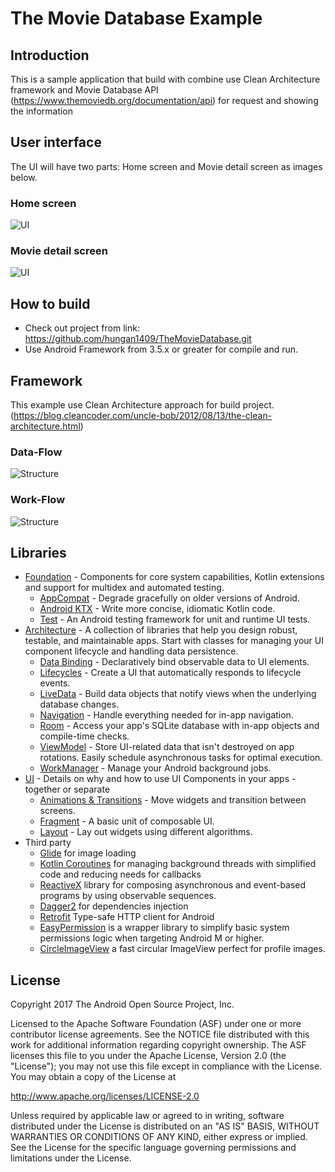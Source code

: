 The Movie Database Example
===========================================================

Introduction
-------------
This is a sample application that build with combine use Clean Architecture framework and Movie Database API (https://www.themoviedb.org/documentation/api) for request and showing the information

User interface
-------------
The UI will have two parts: Home screen and Movie detail screen as images below.

### Home screen
![UI](images/home.png "Home screen")

### Movie detail screen
![UI](images/movie_details.png "Movie detail screen")

How to build
-------------
* Check out project from link: https://github.com/hungan1409/TheMovieDatabase.git
* Use Android Framework from 3.5.x or greater for compile and run.

Framework
-------------
This example use Clean Architecture approach for build project.
(https://blog.cleancoder.com/uncle-bob/2012/08/13/the-clean-architecture.html)

### Data-Flow
![Structure](images/data-flow.png "Data flow")

### Work-Flow
![Structure](images/work-flow.png "Work flow")

Libraries
-------------
* [Foundation][0] - Components for core system capabilities, Kotlin extensions and support for
  multidex and automated testing.
  * [AppCompat][1] - Degrade gracefully on older versions of Android.
  * [Android KTX][2] - Write more concise, idiomatic Kotlin code.
  * [Test][4] - An Android testing framework for unit and runtime UI tests.
* [Architecture][10] - A collection of libraries that help you design robust, testable, and
  maintainable apps. Start with classes for managing your UI component lifecycle and handling data
  persistence.
  * [Data Binding][11] - Declaratively bind observable data to UI elements.
  * [Lifecycles][12] - Create a UI that automatically responds to lifecycle events.
  * [LiveData][13] - Build data objects that notify views when the underlying database changes.
  * [Navigation][14] - Handle everything needed for in-app navigation.
  * [Room][16] - Access your app's SQLite database with in-app objects and compile-time checks.
  * [ViewModel][17] - Store UI-related data that isn't destroyed on app rotations. Easily schedule
     asynchronous tasks for optimal execution.
  * [WorkManager][18] - Manage your Android background jobs.
* [UI][30] - Details on why and how to use UI Components in your apps - together or separate
  * [Animations & Transitions][31] - Move widgets and transition between screens.
  * [Fragment][34] - A basic unit of composable UI.
  * [Layout][35] - Lay out widgets using different algorithms.
* Third party
  * [Glide][90] for image loading
  * [Kotlin Coroutines][91] for managing background threads with simplified code and reducing needs for callbacks
  * [ReactiveX][92] library for composing asynchronous and event-based programs by using observable sequences.
  * [Dagger2][93] for dependencies injection 
  * [Retrofit][94] Type-safe HTTP client for Android
  * [EasyPermission][95]  is a wrapper library to simplify basic system permissions logic when targeting Android M or higher.
  * [CircleImageView][96]  a fast circular ImageView perfect for profile images.


[0]: https://developer.android.com/jetpack/components
[1]: https://developer.android.com/topic/libraries/support-library/packages#v7-appcompat
[2]: https://developer.android.com/kotlin/ktx
[4]: https://developer.android.com/training/testing/
[10]: https://developer.android.com/jetpack/arch/
[11]: https://developer.android.com/topic/libraries/data-binding/
[12]: https://developer.android.com/topic/libraries/architecture/lifecycle
[13]: https://developer.android.com/topic/libraries/architecture/livedata
[14]: https://developer.android.com/topic/libraries/architecture/navigation/
[16]: https://developer.android.com/topic/libraries/architecture/room
[17]: https://developer.android.com/topic/libraries/architecture/viewmodel
[18]: https://developer.android.com/topic/libraries/architecture/workmanager
[30]: https://developer.android.com/guide/topics/ui
[31]: https://developer.android.com/training/animation/
[34]: https://developer.android.com/guide/components/fragments
[35]: https://developer.android.com/guide/topics/ui/declaring-layout
[90]: https://bumptech.github.io/glide/
[91]: https://kotlinlang.org/docs/reference/coroutines-overview.html
[92]: https://github.com/ReactiveX
[93]: https://github.com/google/dagger
[94]: https://github.com/square/retrofit
[95]: https://github.com/googlesamples/easypermissions
[96]: https://github.com/hdodenhof/CircleImageView


License
--------

Copyright 2017 The Android Open Source Project, Inc.

Licensed to the Apache Software Foundation (ASF) under one or more contributor
license agreements.  See the NOTICE file distributed with this work for
additional information regarding copyright ownership.  The ASF licenses this
file to you under the Apache License, Version 2.0 (the "License"); you may not
use this file except in compliance with the License.  You may obtain a copy of
the License at

http://www.apache.org/licenses/LICENSE-2.0

Unless required by applicable law or agreed to in writing, software
distributed under the License is distributed on an "AS IS" BASIS, WITHOUT
WARRANTIES OR CONDITIONS OF ANY KIND, either express or implied.  See the
License for the specific language governing permissions and limitations under
the License.